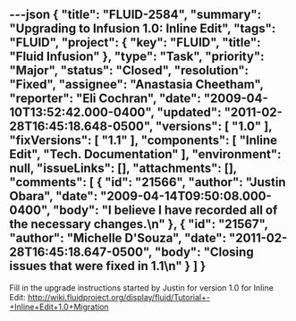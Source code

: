 ---json
{
  "title": "FLUID-2584",
  "summary": "Upgrading to Infusion 1.0: Inline Edit",
  "tags": "FLUID",
  "project": {
    "key": "FLUID",
    "title": "Fluid Infusion"
  },
  "type": "Task",
  "priority": "Major",
  "status": "Closed",
  "resolution": "Fixed",
  "assignee": "Anastasia Cheetham",
  "reporter": "Eli Cochran",
  "date": "2009-04-10T13:52:42.000-0400",
  "updated": "2011-02-28T16:45:18.648-0500",
  "versions": [
    "1.0"
  ],
  "fixVersions": [
    "1.1"
  ],
  "components": [
    "Inline Edit",
    "Tech. Documentation"
  ],
  "environment": null,
  "issueLinks": [],
  "attachments": [],
  "comments": [
    {
      "id": "21566",
      "author": "Justin Obara",
      "date": "2009-04-14T09:50:08.000-0400",
      "body": "I believe I have recorded all of the necessary changes.\n"
    },
    {
      "id": "21567",
      "author": "Michelle D'Souza",
      "date": "2011-02-28T16:45:18.647-0500",
      "body": "Closing issues that were fixed in 1.1\n"
    }
  ]
}
---
Fill in the upgrade instructions started by Justin for version 1.0 for Inline Edit: <http://wiki.fluidproject.org/display/fluid/Tutorial+-+Inline+Edit+1.0+Migration>

        